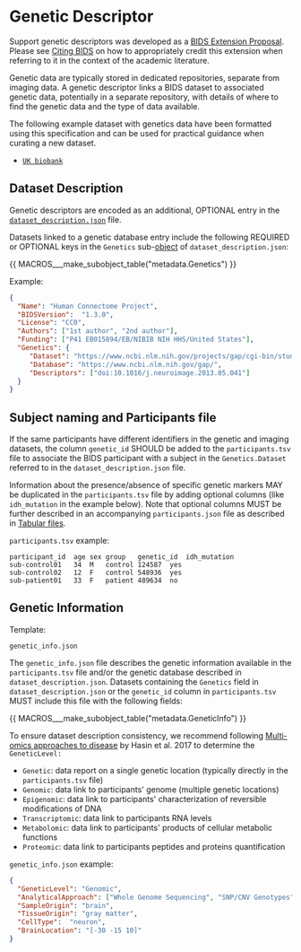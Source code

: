# Genetic Descriptor

Support genetic descriptors was developed as a
[BIDS Extension Proposal](../extensions.md#bids-extension-proposals).
Please see [Citing BIDS](../introduction.md#citing-bids)
on how to appropriately credit this extension when referring to it in the
context of the academic literature.

Genetic data are typically stored in dedicated repositories,
separate from imaging data.
A genetic descriptor links a BIDS dataset to associated genetic data,
potentially in a separate repository,
with details of where to find the genetic data and the type of data available.

The following example dataset with genetics data have been formatted using this specification
and can be used for practical guidance when curating a new dataset.

-   [`UK biobank`](https://github.com/bids-standard/bids-examples/tree/master/genetics_ukbb)

## Dataset Description

Genetic descriptors are encoded as an additional, OPTIONAL entry in the
[`dataset_description.json`](../modality-agnostic-files.md#dataset_descriptionjson)
file.

Datasets linked to a genetic database entry include the following REQUIRED or OPTIONAL
keys in the `Genetics` sub-[object][] of `dataset_description.json`:

<!-- This block generates a table describing subfields within a metadata field.
The definitions of these fields can be found in
  src/schema/objects/metadata.yaml
and a guide for using macros can be found at
 https://github.com/bids-standard/bids-specification/blob/master/macros_doc.md
-->
{{ MACROS___make_subobject_table("metadata.Genetics") }}

Example:

```JSON
{
  "Name": "Human Connectome Project",
  "BIDSVersion":  "1.3.0",
  "License": "CC0",
  "Authors": ["1st author", "2nd author"],
  "Funding": ["P41 EB015894/EB/NIBIB NIH HHS/United States"],
  "Genetics": {
     "Dataset": "https://www.ncbi.nlm.nih.gov/projects/gap/cgi-bin/study.cgi?study_id=phs001364.v1.p1",
     "Database": "https://www.ncbi.nlm.nih.gov/gap/",
     "Descriptors": ["doi:10.1016/j.neuroimage.2013.05.041"]
  }
}
```

## Subject naming and Participants file

If the same participants have different identifiers in the genetic and imaging datasets,
the column `genetic_id` SHOULD be added to the `participants.tsv` file to associate
the BIDS participant with a subject in the `Genetics.Dataset` referred to in the
`dataset_description.json` file.

Information about the presence/absence of specific genetic markers MAY be duplicated
in the `participants.tsv` file by adding optional columns (like `idh_mutation` in the
example below).
Note that optional columns MUST be further described in an accompanying
`participants.json` file as described in
[Tabular files](../common-principles.md#tabular-files).

`participants.tsv` example:

```Text
participant_id	age	sex	group	genetic_id	idh_mutation
sub-control01	34	M	control	124587	yes
sub-control02	12	F	control	548936	yes
sub-patient01	33	F	patient	489634	no
```

## Genetic Information

Template:

```Text
genetic_info.json
```

The `genetic_info.json` file describes the genetic information available in the
`participants.tsv` file and/or the genetic database described in
`dataset_description.json`.
Datasets containing the `Genetics` field in `dataset_description.json` or the
`genetic_id` column in `participants.tsv` MUST include this file with the following
fields:

<!-- This block generates a metadata table.
The definitions of these fields can be found in
  src/schema/objects/metadata.yaml
and a guide for using macros can be found at
 https://github.com/bids-standard/bids-specification/blob/master/macros_doc.md
-->
{{ MACROS___make_subobject_table("metadata.GeneticInfo") }}

To ensure dataset description consistency, we recommend following [Multi-omics approaches to disease](https://genomebiology.biomedcentral.com/articles/10.1186/s13059-017-1215-1) by Hasin et al. 2017 to determine the `GeneticLevel:`

-   `Genetic`: data report on a single genetic location (typically directly in the `participants.tsv` file)
-   `Genomic`:  data link to participants' genome (multiple genetic locations)
-   `Epigenomic`: data link to participants' characterization of reversible modifications of DNA
-   `Transcriptomic`: data link to participants RNA levels
-   `Metabolomic`: data link to participants' products of cellular metabolic functions
-   `Proteomic`: data link to participants peptides and proteins quantification

`genetic_info.json` example:

```JSON
{
  "GeneticLevel": "Genomic",
  "AnalyticalApproach": ["Whole Genome Sequencing", "SNP/CNV Genotypes"],
  "SampleOrigin": "brain",
  "TissueOrigin": "gray matter",
  "CellType":  "neuron",
  "BrainLocation": "[-30 -15 10]"
}
```

<!-- Link Definitions -->

[object]: https://www.json.org/json-en.html
